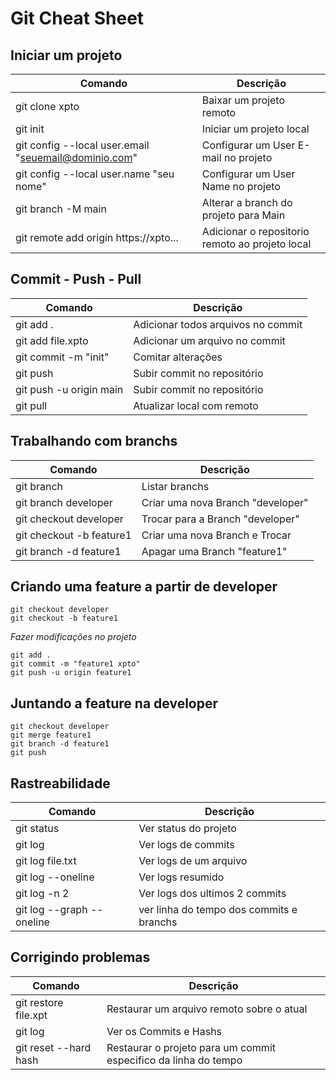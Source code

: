 # Git Cheat Sheet

## Iniciar um projeto 

| Comando      |  Descrição |
|--------------|------------|
| git clone xpto | Baixar um projeto remoto |
| git init | Iniciar um projeto local |
| git config --local user.email "seuemail@dominio.com" | Configurar um User E-mail no projeto | 
| git config --local user.name "seu nome" | Configurar um User Name no projeto |
| git branch -M main | Alterar a branch do projeto para Main |
| git remote add origin https://xpto... | Adicionar o repositorio remoto ao projeto local |

## Commit - Push - Pull 

| Comando      |  Descrição |
|--------------|------------|
| git add . | Adicionar todos arquivos no commit |
| git add file.xpto | Adicionar um arquivo no commit | 
| git commit -m "init" | Comitar alterações |
| git push | Subir commit no repositório | 
| git push -u origin main | Subir commit no repositório | 
| git pull | Atualizar local com remoto |



## Trabalhando com branchs 
| Comando      |  Descrição |
|--------------|------------|
| git branch  | Listar branchs |
| git branch developer | Criar uma nova Branch "developer" |
| git checkout developer | Trocar para a Branch "developer" |
| git checkout -b feature1 | Criar uma nova Branch e Trocar |
| git branch -d feature1 | Apagar uma Branch "feature1" |


## Criando uma feature a partir de developer
```
git checkout developer 
git checkout -b feature1
```
*Fazer modificações no projeto*
```
git add .
git commit -m "feature1 xpto"
git push -u origin feature1
```

## Juntando a feature na developer
```
git checkout developer
git merge feature1
git branch -d feature1
git push
``` 

## Rastreabilidade

| Comando      |  Descrição |
|--------------|------------|
| git status | Ver status do projeto |
| git log | Ver logs de commits |
| git log file.txt | Ver logs de um arquivo |
| git log --oneline | Ver logs resumido |
| git log -n 2 | Ver logs dos ultimos 2 commits |
| git log --graph --oneline | ver linha do tempo dos commits e branchs |


## Corrigindo problemas

| Comando      |  Descrição |
|--------------|------------|
| git restore file.xpt | Restaurar um arquivo remoto sobre o atual |
| git log | Ver os Commits e Hashs |
| git reset --hard hash | Restaurar o projeto para um commit especifico da linha do tempo |
 